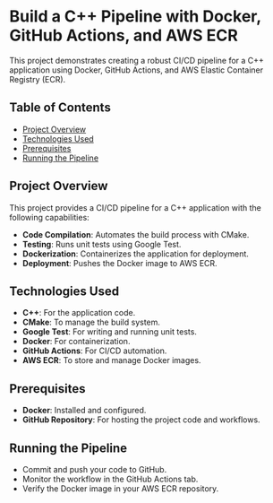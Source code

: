 # Build a C++ Pipeline with Docker, GitHub Actions, and AWS ECR

This project demonstrates creating a robust CI/CD pipeline for a C++ application using Docker, GitHub Actions, and AWS Elastic Container Registry (ECR).

## Table of Contents

- [Project Overview](#project-overview)
- [Technologies Used](#technologies-used)
- [Prerequisites](#prerequisites)
- [Running the Pipeline](#running-the-pipeline)

## Project Overview

This project provides a CI/CD pipeline for a C++ application with the following capabilities:
- **Code Compilation**: Automates the build process with CMake.
- **Testing**: Runs unit tests using Google Test.
- **Dockerization**: Containerizes the application for deployment.
- **Deployment**: Pushes the Docker image to AWS ECR.

## Technologies Used

- **C++**: For the application code.
- **CMake**: To manage the build system.
- **Google Test**: For writing and running unit tests.
- **Docker**: For containerization.
- **GitHub Actions**: For CI/CD automation.
- **AWS ECR**: To store and manage Docker images.

## Prerequisites

- **Docker**: Installed and configured.
- **GitHub Repository**: For hosting the project code and workflows.

## Running the Pipeline
- Commit and push your code to GitHub.
- Monitor the workflow in the GitHub Actions tab.
- Verify the Docker image in your AWS ECR repository.
